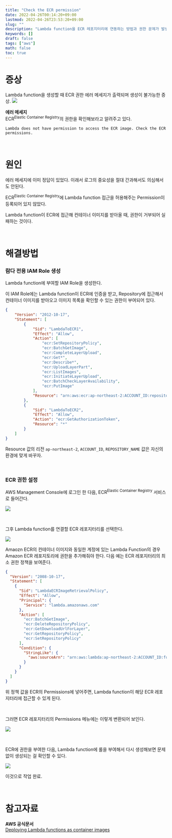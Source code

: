 ```yaml
---
title: "Check the ECR permission"
date: 2022-04-26T00:14:20+09:00
lastmod: 2022-04-26T23:53:20+09:00
slug: ""
description: "Lambda function을 ECR 레포지터리에 연동하는 방법과 권한 문제가 발생했을 때 해결하는 법을 소개합니다."
keywords: []
draft: false
tags: ["aws"]
math: false
toc: true
---
```


# 증상

Lambda function을 생성할 때 ECR 권한 에러 메세지가 출력되며 생성이 불가능한 증상.
![](./1.png)

**에러 메세지**  
ECR<sup>Elastic Container Registry</sup>의 권한을 확인해보라고 알려주고 있다.  

```
Lambda does not have permission to access the ECR image. Check the ECR permissions.
```

<br>

# 원인
에러 메세지에 이미 정답이 있었다. 이래서 로그의 중요성을 절대 간과해서도 의심해서도 안된다.  

ECR<sup>Elastic Container Registry</sup>에 Lambda function 접근을 허용해주는 Permission이 등록되어 있지 않았다.

Lambda function이 ECR에 접근해 컨테이너 이미지를 받아올 때, 권한이 거부되어 실패하는 것이다.

<br>

# 해결방법

### 람다 전용 IAM Role 생성

Lambda function에 부여할 IAM Role을 생성한다.

이 IAM Role에는 Lambda function이 ECR에 인증을 받고, Repository에 접근해서 컨테이너 이미지를 받아오고 이미지 목록을 확인할 수 있는 권한이 부여되어 있다.  
```json
{
    "Version": "2012-10-17",
    "Statement": [
        {
            "Sid": "LambdaToECR1",
            "Effect": "Allow",
            "Action": [
                "ecr:SetRepositoryPolicy",
                "ecr:BatchGetImage",
                "ecr:CompleteLayerUpload",
                "ecr:Get*",
                "ecr:Describe*",
                "ecr:UploadLayerPart",
                "ecr:ListImages",
                "ecr:InitiateLayerUpload",
                "ecr:BatchCheckLayerAvailability",
                "ecr:PutImage"
            ],
            "Resource": "arn:aws:ecr:ap-northeast-2:ACCOUNT_ID:repository/REPOSITORY_NAME"
        },
        {
            "Sid": "LambdaToECR2",
            "Effect": "Allow",
            "Action": "ecr:GetAuthorizationToken",
            "Resource": "*"
        }
    ]
}
```

Resource 값의 리전 `ap-northeast-2`, `ACCOUNT_ID`, `REPOSITORY_NAME` 값은 자신의 환경에 맞게 바꾸자.

<br>

### ECR 권한 설정
AWS Management Console에 로그인 한 다음, ECR<sup>Elastic Container Registry</sup> 서비스로 들어간다.

![](./2.gif)

<br>

그후 Lambda function를 연결할 ECR 레포지터리를 선택한다.

![](./3.png)

Amaozn ECR의 컨테이너 이미지와 동일한 계정에 있는 Lambda Function의 경우 Amazon ECR 레포지토리에 권한을 추가해줘야 한다. 다음 예는 ECR 레포지터리의 최소 권한 정책을 보여준다.

```json
{
  "Version": "2008-10-17",
  "Statement": [
    {
      "Sid": "LambdaECRImageRetrievalPolicy",
      "Effect": "Allow",
      "Principal": {
        "Service": "lambda.amazonaws.com"
      },
      "Action": [
        "ecr:BatchGetImage",
        "ecr:DeleteRepositoryPolicy",
        "ecr:GetDownloadUrlForLayer",
        "ecr:GetRepositoryPolicy",
        "ecr:SetRepositoryPolicy"
      ],
      "Condition": {
        "StringLike": {
          "aws:sourceArn": "arn:aws:lambda:ap-northeast-2:ACCOUNT_ID:function:*"
        }
      }
    }
  ]
}
```

위 정책 값을 ECR의 Permissions에 넣어주면, Lambda function이 해당 ECR 레포지터리에 접근할 수 있게 된다.  

<br>

그러면 ECR 레포지터리의 Permissions 메뉴에는 이렇게 변환되어 보인다.

![](./4.png)

<br>

ECR에 권한을 부여한 다음, Lambda function에 롤을 부여해서 다시 생성해보면 문제없이 생성되는 걸 확인할 수 있다.

![](./5.png)

이것으로 작업 완료.

<br>

# 참고자료

**AWS 공식문서**  
[Deploying Lambda functions as container images](https://docs.aws.amazon.com/lambda/latest/dg/gettingstarted-images.html#gettingstarted-images-permissions)